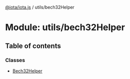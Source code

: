 [@iota/iota.js](../README.md) / utils/bech32Helper

# Module: utils/bech32Helper

## Table of contents

### Classes

- [Bech32Helper](../classes/utils/bech32helper.bech32helper.md)
